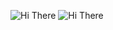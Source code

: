 ![Hi There](https://readme-typing-svg.herokuapp.com?color=7dee90&size=30&vCenter=true&lines=%F0%9F%91%8B+HI+THERE!)
![Hi There](https://readme-typing-svg.herokuapp.com?color=7dee90&size=30&vCenter=true&lines=%F0%9F%91%8B+I+am+Vishu)
